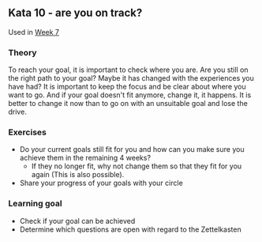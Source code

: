 ## Kata 10 - are you on track?

Used in [Week 7](2-1-Woche-7.md)

### Theory

To reach your goal, it is important to check where you are. Are you still on the right path to your goal? Maybe it has changed with the experiences you have had? It is important to keep the focus and be clear about where you want to go. And if your goal doesn't fit anymore, change it, it happens. It is better to change it now than to go on with an unsuitable goal and lose the drive.


### Exercises
- Do your current goals still fit for you and how can you make sure you achieve them in the remaining 4 weeks?
	- If they no longer fit, why not change them so that they fit for you again (This is also possible).
- Share your progress of your goals with your circle


### Learning goal
- Check if your goal can be achieved
- Determine which questions are open with regard to the Zettelkasten
<script src="https://giscus.app/client.js"
        data-repo="cogneon/lernos-zettelkasten"
        data-repo-id="R_kgDOI5YY1w"
        data-category="Announcements"
        data-category-id="DIC_kwDOI5YY184CUTx3"
        data-mapping="pathname"
        data-strict="0"
        data-reactions-enabled="1"
        data-emit-metadata="0"
        data-input-position="bottom"
        data-theme="light"
        data-lang="en"
        crossorigin="anonymous"
        async>
</script>
